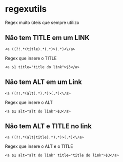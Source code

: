 # regexutils
Regex muito úteis que sempre utilizo

## Não tem TITLE em um LINK
`<a ((?!.*(title).*).*)>(.*)<\/a>`

Regex que insere o TITLE

`<a $1 title="title do link">$3</a>`

## Não tem ALT em um Link
`<a ((?!.*(alt).*).*)>(.*)<\/a>`

Regex que insere o ALT

`<a $1 alt="alt do link">$3</a>`

## Não tem ALT e TITLE no link

`<a ((?!.*(alt|title).*).*)>(.*)<\/a>`

Regex que insere o ALT e o TITLE

`<a $1 alt="alt do link" title="title do link">$3</a>`
